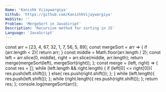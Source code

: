 ```yaml
---
Name: 'Kanishk Vijaywargiya'  
Github: 'https://github.com/KanishkVijaywargiya'  
WebSite: ''  
Problem: 'MergeSort in JavaScript'  
Description: 'Recursive method for sorting in JS'  
Language: 'JavaScript' 
---
```


const arr = [23, 4, 67, 32, 1, 7, 56, 5, 89];
const mergeSort = arr => {
   if (arr.length < 2){
      return arr;
   }
   const middle = Math.floor(arr.length / 2);
   const left = arr.slice(0, middle), right = arr.slice(middle, arr.length);
   return merge(mergeSort(left), mergeSort(right));
};
const merge = (left, right) => {
   const res = [];
   while (left.length && right.length) {
      if (left[0] <= right[0]){
         res.push(left.shift());
      }
      else{
         res.push(right.shift());
      };
   }
   while (left.length){
      res.push(left.shift());
   };
   while (right.length){
      res.push(right.shift());
   };
   return res;
};
console.log(mergeSort(arr));
